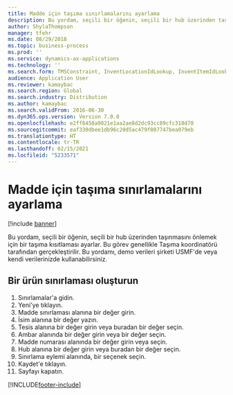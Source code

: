 ```yaml
---
title: Madde için taşıma sınırlamalarını ayarlama
description: Bu yordam, seçili bir öğenin, seçili bir hub üzerinden taşınmasını önlemek için bir taşıma kısıtlaması ayarlar.
author: ShylaThompson
manager: tfehr
ms.date: 08/29/2018
ms.topic: business-process
ms.prod: ''
ms.service: dynamics-ax-applications
ms.technology: ''
ms.search.form: TMSConstraint, InventLocationIdLookup, InventItemIdLookupSimple
audience: Application User
ms.reviewer: kamaybac
ms.search.region: Global
ms.search.industry: Distribution
ms.author: kamaybac
ms.search.validFrom: 2016-06-30
ms.dyn365.ops.version: Version 7.0.0
ms.openlocfilehash: e2ff8458a9821e1aa2ae8d2dc93cc89cfc318d70
ms.sourcegitcommit: eaf330dbee1db96c20d5ac479f007747bea079eb
ms.translationtype: HT
ms.contentlocale: tr-TR
ms.lasthandoff: 02/15/2021
ms.locfileid: "5233571"
---
```

# <a name="set-up-transportation-constraints-for-an-item"></a>Madde için taşıma sınırlamalarını ayarlama

[!include [banner](../../includes/banner.md)]

Bu yordam, seçili bir öğenin, seçili bir hub üzerinden taşınmasını önlemek için bir taşıma kısıtlaması ayarlar. Bu görev genellikle Taşıma koordinatörü tarafından gerçekleştirilir. Bu yordamı, demo verileri şirketi USMF'de veya kendi verilerinizde kullanabilirsiniz.


## <a name="create-an-item-constaint"></a>Bir ürün sınırlaması oluşturun
1. Sınırlamalar'a gidin.
2. Yeni'ye tıklayın.
3. Madde sınırlaması alanına bir değer girin.
4. İsim alanına bir değer yazın.
5. Tesis alanına bir değer girin veya buradan bir değer seçin.
6. Ambar alanında bir değer girin veya bir değer seçin.
7. Madde numarası alanında bir değer girin veya seçin.
8. Hub alanına bir değer girin veya buradan bir değer seçin.
9. Sınırlama eylemi alanında, bir seçenek seçin.
10. Kaydet'e tıklayın.
11. Sayfayı kapatın.



[!INCLUDE[footer-include](../../../includes/footer-banner.md)]
